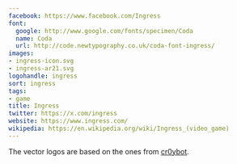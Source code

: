 ```yaml
---
facebook: https://www.facebook.com/Ingress
font:
  google: http://www.google.com/fonts/specimen/Coda
  name: Coda
  url: http://code.newtypography.co.uk/coda-font-ingress/
images:
- ingress-icon.svg
- ingress-ar21.svg
logohandle: ingress
sort: ingress
tags:
- game
title: Ingress
twitter: https://x.com/ingress
website: https://www.ingress.com/
wikipedia: https://en.wikipedia.org/wiki/Ingress_(video_game)
---
```


The vector logos are based on the ones from [cr0ybot](http://cr0ybot.github.io/ingress-logos/).